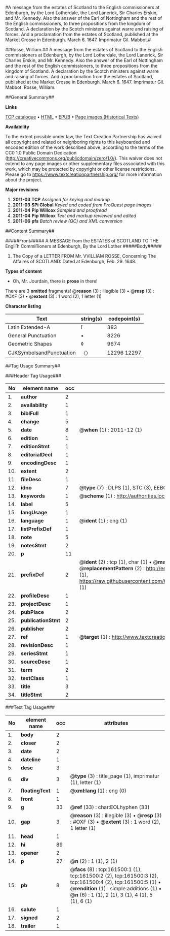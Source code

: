 #A message from the estates of Scotland to the English commissioners at Edenburgh, by the Lord Lotherdale, the Lord Lanerick, Sir Charles Erskin, and Mr. Kennedy. Also the answer of the Earl of Nottingham and the rest of the English commissioners, to three propositions from the kingdom of Scotland. A declaration by the Scotch ministers against warre and raising of forces. And a proclamation from the estates of Scotland, published at the Market Crosse in Edenburgh. March 6. 1647. Imprimatur Gil. Mabbot.#

##Rosse, William.##
A message from the estates of Scotland to the English commissioners at Edenburgh, by the Lord Lotherdale, the Lord Lanerick, Sir Charles Erskin, and Mr. Kennedy. Also the answer of the Earl of Nottingham and the rest of the English commissioners, to three propositions from the kingdom of Scotland. A declaration by the Scotch ministers against warre and raising of forces. And a proclamation from the estates of Scotland, published at the Market Crosse in Edenburgh. March 6. 1647. Imprimatur Gil. Mabbot.
Rosse, William.

##General Summary##

**Links**

[TCP catalogue](http://www.ota.ox.ac.uk/tcp/)  • 
[HTML](http://tei.it.ox.ac.uk/tcp/Texts-HTML/free/A91/A91992.html)  • 
[EPUB](http://tei.it.ox.ac.uk/tcp/Texts-EPUB/free/A91/A91992.epub) • 
[Page images (Historical Texts)](https://historicaltexts.jisc.ac.uk/eebo-99865278e)

**Availability**

To the extent possible under law, the Text Creation Partnership has waived all copyright and related or neighboring rights to this keyboarded and encoded edition of the work described above, according to the terms of the CC0 1.0 Public Domain Dedication (http://creativecommons.org/publicdomain/zero/1.0/). This waiver does not extend to any page images or other supplementary files associated with this work, which may be protected by copyright or other license restrictions. Please go to https://www.textcreationpartnership.org/ for more information about the project.

**Major revisions**

1. __2011-03__ __TCP__ *Assigned for keying and markup*
1. __2011-03__ __SPi Global__ *Keyed and coded from ProQuest page images*
1. __2011-04__ __Pip Willcox__ *Sampled and proofread*
1. __2011-04__ __Pip Willcox__ *Text and markup reviewed and edited*
1. __2011-06__ __pfs__ *Batch review (QC) and XML conversion*

##Content Summary##

#####Front#####
A MESSAGE from the ESTATES of SCOTLAND TO THE Engliſh Commiſſioners at Edenburgh,
By the Lord Lother
#####Body#####

1. The Copy of a LETTER FROM Mr. VVILLIAM ROSSE, Concerning The Affaires of SCOTLAND:
Dated at Edenburgh, Feb. 29. 1648.

**Types of content**

  * Oh, Mr. Jourdain, there is **prose** in there!

There are 3 **omitted** fragments! 
 @__reason__ (3) : illegible (3)  •  @__resp__ (3) : #OXF (3)  •  @__extent__ (3) : 1 word (2), 1 letter (1)

**Character listing**


|Text|string(s)|codepoint(s)|
|---|---|---|
|Latin Extended-A|ſ|383|
|General Punctuation|•|8226|
|Geometric Shapes|◊|9674|
|CJKSymbolsandPunctuation|〈〉|12296 12297|

##Tag Usage Summary##

###Header Tag Usage###

|No|element name|occ|attributes|
|---|---|---|---|
|1.|__author__|2||
|2.|__availability__|1||
|3.|__biblFull__|1||
|4.|__change__|5||
|5.|__date__|8| @__when__ (1) : 2011-12 (1)|
|6.|__edition__|1||
|7.|__editionStmt__|1||
|8.|__editorialDecl__|1||
|9.|__encodingDesc__|1||
|10.|__extent__|2||
|11.|__fileDesc__|1||
|12.|__idno__|7| @__type__ (7) : DLPS (1), STC (3), EEBO-CITATION (1), PROQUEST (1), VID (1)|
|13.|__keywords__|1| @__scheme__ (1) : http://authorities.loc.gov/ (1)|
|14.|__label__|5||
|15.|__langUsage__|1||
|16.|__language__|1| @__ident__ (1) : eng (1)|
|17.|__listPrefixDef__|1||
|18.|__note__|5||
|19.|__notesStmt__|2||
|20.|__p__|11||
|21.|__prefixDef__|2| @__ident__ (2) : tcp (1), char (1)  •  @__matchPattern__ (2) : ([0-9\-]+):([0-9IVX]+) (1), (.+) (1)  •  @__replacementPattern__ (2) : http://eebo.chadwyck.com/downloadtiff?vid=$1&page=$2 (1), https://raw.githubusercontent.com/textcreationpartnership/Texts/master/tcpchars.xml#$1 (1)|
|22.|__profileDesc__|1||
|23.|__projectDesc__|1||
|24.|__pubPlace__|2||
|25.|__publicationStmt__|2||
|26.|__publisher__|2||
|27.|__ref__|1| @__target__ (1) : http://www.textcreationpartnership.org/docs/. (1)|
|28.|__revisionDesc__|1||
|29.|__seriesStmt__|1||
|30.|__sourceDesc__|1||
|31.|__term__|2||
|32.|__textClass__|1||
|33.|__title__|3||
|34.|__titleStmt__|2||


###Text Tag Usage###

|No|element name|occ|attributes|
|---|---|---|---|
|1.|__body__|2||
|2.|__closer__|2||
|3.|__date__|2||
|4.|__dateline__|1||
|5.|__desc__|3||
|6.|__div__|3| @__type__ (3) : title_page (1), imprimatur (1), letter (1)|
|7.|__floatingText__|1| @__xml:lang__ (1) : eng (0)|
|8.|__front__|1||
|9.|__g__|33| @__ref__ (33) : char:EOLhyphen (33)|
|10.|__gap__|3| @__reason__ (3) : illegible (3)  •  @__resp__ (3) : #OXF (3)  •  @__extent__ (3) : 1 word (2), 1 letter (1)|
|11.|__head__|1||
|12.|__hi__|89||
|13.|__opener__|2||
|14.|__p__|27| @__n__ (2) : 1 (1), 2 (1)|
|15.|__pb__|8| @__facs__ (8) : tcp:161500:1 (1), tcp:161500:2 (2), tcp:161500:3 (2), tcp:161500:4 (2), tcp:161500:5 (1)  •  @__rendition__ (1) : simple:additions (1)  •  @__n__ (6) : 1 (1), 2 (1), 3 (1), 4 (1), 5 (1), 6 (1)|
|16.|__salute__|1||
|17.|__signed__|2||
|18.|__trailer__|1||
